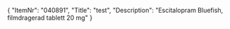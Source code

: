 {
  "ItemNr": "040891",
  "Title": "test",
  "Description": "Escitalopram Bluefish, filmdragerad tablett 20 mg"
}